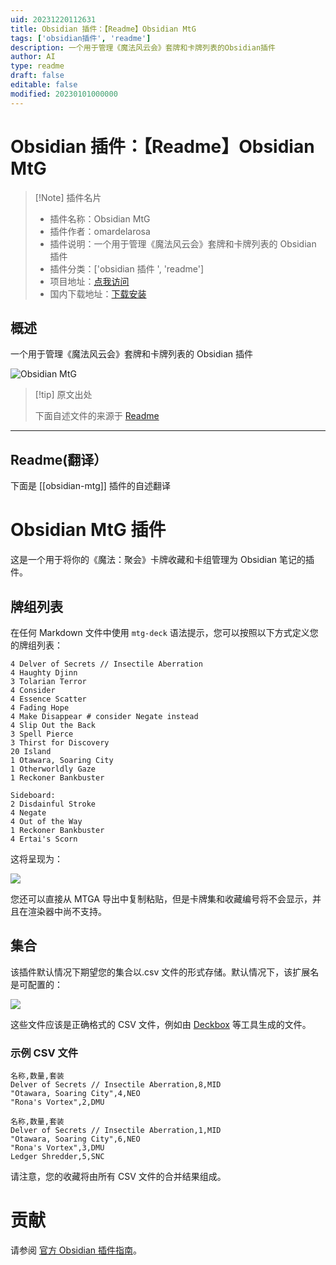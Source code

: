 ```yaml
---
uid: 20231220112631
title: Obsidian 插件：【Readme】Obsidian MtG
tags: ['obsidian插件', 'readme']
description: 一个用于管理《魔法风云会》套牌和卡牌列表的Obsidian插件
author: AI
type: readme
draft: false
editable: false
modified: 20230101000000
---
```


# Obsidian 插件：【Readme】Obsidian MtG

> [!Note] 插件名片
> - 插件名称：Obsidian MtG
> - 插件作者：omardelarosa
> - 插件说明：一个用于管理《魔法风云会》套牌和卡牌列表的 Obsidian 插件
> - 插件分类：['obsidian 插件 ', 'readme']
> - 项目地址：[点我访问](https://github.com/omardelarosa/obsidian-mtg)
> - 国内下载地址：[下载安装](https://pkmer.cn/products/plugin/pluginMarket/?obsidian-mtg)

## 概述

一个用于管理《魔法风云会》套牌和卡牌列表的 Obsidian 插件

![Obsidian MtG](https://cdn.pkmer.cn/covers/obsidian-mtg.png!pkmer)

> [!tip] 原文出处
>
>下面自述文件的来源于 [Readme](https://ghproxy.net/https://raw.githubusercontent.com/omardelarosa/obsidian-mtg/master/README.md)

---

## Readme(翻译）

下面是 [[obsidian-mtg]] 插件的自述翻译

# Obsidian MtG 插件

这是一个用于将你的《魔法：聚会》卡牌收藏和卡组管理为 Obsidian 笔记的插件。

## 牌组列表

在任何 Markdown 文件中使用 `mtg-deck` 语法提示，您可以按照以下方式定义您的牌组列表：

```mtgdeck
4 Delver of Secrets // Insectile Aberration
4 Haughty Djinn
3 Tolarian Terror
4 Consider
4 Essence Scatter
4 Fading Hope
4 Make Disappear # consider Negate instead
4 Slip Out the Back
3 Spell Pierce
3 Thirst for Discovery
20 Island
1 Otawara, Soaring City
1 Otherworldly Gaze
1 Reckoner Bankbuster

Sideboard:
2 Disdainful Stroke
4 Negate
4 Out of the Way
1 Reckoner Bankbuster
4 Ertai's Scorn
```

这将呈现为：

![](https://cdn.pkmer.cn/covers/obsidian-mtg_2_0.png!pkmer)

您还可以直接从 MTGA 导出中复制粘贴，但是卡牌集和收藏编号将不会显示，并且在渲染器中尚不支持。

## 集合

该插件默认情况下期望您的集合以.csv 文件的形式存储。默认情况下，该扩展名是可配置的：

![](https://cdn.pkmer.cn/covers/obsidian-mtg_2_1.png!pkmer)

这些文件应该是正确格式的 CSV 文件，例如由 [Deckbox](https://deckbox.org/) 等工具生成的文件。

### 示例 CSV 文件

```
名称,数量,套装
Delver of Secrets // Insectile Aberration,8,MID
"Otawara, Soaring City",4,NEO
"Rona's Vortex",2,DMU
```

```
名称,数量,套装
Delver of Secrets // Insectile Aberration,1,MID
"Otawara, Soaring City",6,NEO
"Rona's Vortex",3,DMU
Ledger Shredder,5,SNC
```

请注意，您的收藏将由所有 CSV 文件的合并结果组成。

# 贡献

请参阅 [官方 Obsidian 插件指南](https://github.com/obsidianmd/obsidian-sample-plugin#obsidian-sample-plugin)。
